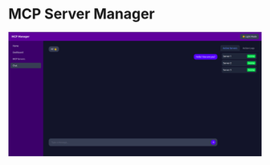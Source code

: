 # MCP Server Manager



<p align="center">
<img src="docs/mcp_chat.png" alt="MCP Manager Chat" width="800"/>
</p>